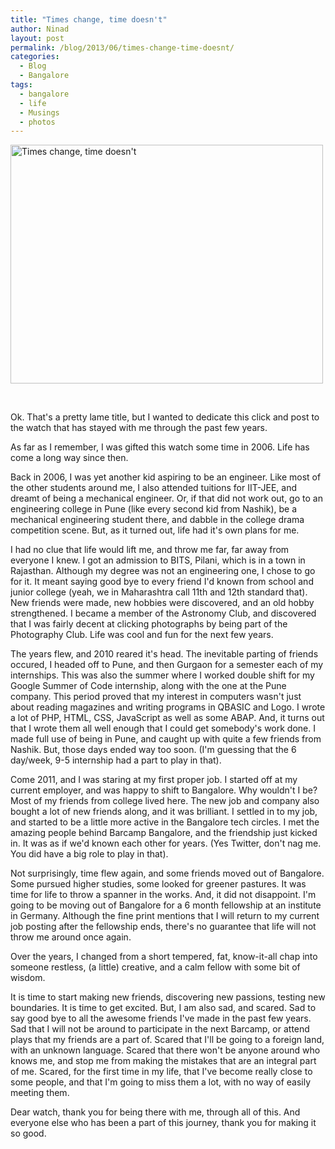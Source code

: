 ```yaml
---
title: "Times change, time doesn't"
author: Ninad
layout: post
permalink: /blog/2013/06/times-change-time-doesnt/
categories:
  - Blog
  - Bangalore
tags:
  - bangalore
  - life
  - Musings
  - photos
---
```

[<img src="http://l4.yimg.com/sm/5343/9096621407_6009338bd1.jpg" width="500" height="382" alt="Times change, time doesn't" />][1]

&nbsp;

Ok. That's a pretty lame title, but I wanted to dedicate this click and post to the watch that has stayed with me through the past few years.

As far as I remember, I was gifted this watch some time in 2006. Life has come a long way since then.

Back in 2006, I was yet another kid aspiring to be an engineer. Like most of the other students around me, I also attended tuitions for IIT-JEE, and dreamt of being a mechanical engineer. Or, if that did not work out, go to an engineering college in Pune (like every second kid from Nashik), be a mechanical engineering student there, and dabble in the college drama competition scene. But, as it turned out, life had it's own plans for me.

I had no clue that life would lift me, and throw me far, far away from everyone I knew. I got an admission to BITS, Pilani, which is in a town in Rajasthan. Although my degree was not an engineering one, I chose to go for it. It meant saying good bye to every friend I'd known from school and junior college (yeah, we in Maharashtra call 11th and 12th standard that). New friends were made, new hobbies were discovered, and an old hobby strengthened. I became a member of the Astronomy Club, and discovered that I was fairly decent at clicking photographs by being part of the Photography Club. Life was cool and fun for the next few years.

The years flew, and 2010 reared it's head. The inevitable parting of friends occured, I headed off to Pune, and then Gurgaon for a semester each of my internships. This was also the summer where I worked double shift for my Google Summer of Code internship, along with the one at the Pune company. This period proved that my interest in computers wasn't just about reading magazines and writing programs in QBASIC and Logo. I wrote a lot of PHP, HTML, CSS, JavaScript as well as some ABAP. And, it turns out that I wrote them all well enough that I could get somebody's work done. I made full use of being in Pune, and caught up with quite a few friends from Nashik. But, those days ended way too soon. (I'm guessing that the 6 day/week, 9-5 internship had a part to play in that).

Come 2011, and I was staring at my first proper job. I started off at my current employer, and was happy to shift to Bangalore. Why wouldn't I be? Most of my friends from college lived here. The new job and company also bought a lot of new friends along, and it was brilliant. I settled in to my job, and started to be a little more active in the Bangalore tech circles. I met the amazing people behind Barcamp Bangalore, and the friendship just kicked in. It was as if we'd known each other for years. (Yes Twitter, don't nag me. You did have a big role to play in that).

Not surprisingly, time flew again, and some friends moved out of Bangalore. Some pursued higher studies, some looked for greener pastures. It was time for life to throw a spanner in the works. And, it did not disappoint. I'm going to be moving out of Bangalore for a 6 month fellowship at an institute in Germany. Although the fine print mentions that I will return to my current job posting after the fellowship ends, there's no guarantee that life will not throw me around once again.

Over the years, I changed from a short tempered, fat, know-it-all chap into someone restless, (a little) creative, and a calm fellow with some bit of wisdom.

It is time to start making new friends, discovering new passions, testing new boundaries. It is time to get excited. But, I am also sad, and scared. Sad to say good bye to all the awesome friends I've made in the past few years. Sad that I will not be around to participate in the next Barcamp, or attend plays that my friends are a part of. Scared that I'll be going to a foreign land, with an unknown language. Scared that there won't be anyone around who knows me, and stop me from making the mistakes that are an integral part of me. Scared, for the first time in my life, that I've become really close to some people, and that I'm going to miss them a lot, with no way of easily meeting them.

Dear watch, thank you for being there with me, through all of this. And everyone else who has been a part of this journey, thank you for making it so good.

 [1]: http://www.flickr.com/photos/ninadsp/9096621407/ "Times change, time doesn't by Ninad Pundalik, on Flickr"
